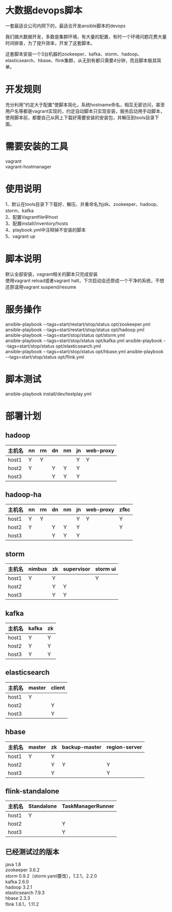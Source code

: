 # 大数据devops脚本

一套最适合公司内网下的，最适合开发ansible脚本的devops  

我们搞大数据开发，多数是集群环境，有大量的配置，有时一个环境问题花费大量时间排查，为了提升效率，开发了这套脚本。 
 
这套脚本安装一个3台机器的zookeeper、kafka、storm、hadoop、elasticsearch、hbase、flink集群，从无到有都只需要4分钟，而且脚本极其简单。  

# 开发规则

充分利用"约定大于配置"使脚本简化，系统hostname命名，相互无密访问，甚至用户名等都是vagrant实现的，约定自动脚本只实现安装，服务启动用手动脚本，使用脚本前，都要自己从网上下载好需要安装的安装包，并解压到tools目录下面。

# 需要安装的工具

vagrant  
vagrant-hostmanager  

# 使用说明

1、默认在tools目录下下载好、解压、并重命名为jdk、zookeeper、hadoop、storm、kafka    
2、配置Vagrantfile中host  
3、配置install/inventory/hosts  
4、playbook.yml中注释掉不安装的脚本  
5、vagrant up  

# 脚本说明

默认全部安装，vagrant相关的脚本只完成安装  
使用vagrant reload或者vagrant halt，下次启动会还原成一个干净的系统，不想还原请用vagrant suspend/resume  

# 服务操作

ansible-playbook --tags=start/restart/stop/status opt/zookeeper.yml  
ansible-playbook --tags=start/restart/stop/status opt/hadoop.yml  
ansible-playbook --tags=start/stop/status opt/storm.yml  
ansible-playbook --tags=start/stop/status opt/kafka.yml 
ansible-playbook --tags=start/stop/status opt/elasticsearch.yml  
ansible-playbook --tags=start/stop/status opt/hbase.yml 
ansible-playbook --tags=start/stop/status opt/flink.yml 

# 脚本测试

ansible-playbook install/dev/testplay.yml  

# 部署计划

## hadoop

| 主机名  | nn   | rm   | dn   | nm   | jn   | web-proxy | 
| ------ | ---- | ---- | ---- | ---- | ---- | ----      |
| host1  | Y    | Y    |      |      | Y    |  Y        |
| host2  | Y    |      |  Y   | Y    | Y    |           |
| host3  |      |      |  Y   | Y    | Y    |           |

## hadoop-ha

| 主机名  | nn   | rm   | dn   | nm   | jn   | web-proxy | zfkc |
| ------ | ---- | ---- | ---- | ---- | ---- | ----      | ---- |
| host1  | Y    | Y    |      |      | Y    |  Y        | Y    |
| host2  | Y    |      |  Y   | Y    | Y    |           | Y    |
| host3  |      |      |  Y   | Y    | Y    |           |      |


## storm

| 主机名  | nimbus | zk   | supervisor | storm ui |
| ------ | ----   | ---- | ----       | ----     |
| host1  | Y      | Y    |            |   Y      |
| host2  |        | Y    |  Y         |          |
| host3  |        | Y    |  Y         |          |

## kafka

| 主机名  | kafka  | zk   | 
| ------ | ----   | ---- | 
| host1  | Y      | Y    | 
| host2  | Y      | Y    | 
| host3  | Y      | Y    | 

## elasticsearch

| 主机名  | master | client| 
| ------ | ----   | ---- | 
| host1  | Y      |      | 
| host2  |        | Y    | 
| host3  |        | Y    | 

## hbase

| 主机名  | master | zk   | backup-master | region-server |
| ------ | ----   | ---- | ----          | ----          |
| host1  | Y      | Y    |               |               |
| host2  |        | Y    |  Y            |      Y        |
| host3  |        | Y    |               |      Y        |

## flink-standalone

| 主机名  | Standalone | TaskManagerRunner | 
| ------ | ----   | ----       | 
| host1  | Y      |            |   
| host2  |        |  Y         |   
| host3  |        |  Y         | 

## 已经测试过的版本

java 1.8  
zookeeper 3.6.2  
storm 0.9.2（storm.yaml要改），1.2.1，2.2.0  
kafka 2.6.0  
hadoop 3.2.1  
elasticsearch 7.9.3  
hbase 2.3.3  
flink 1.6.1，1.11.2    